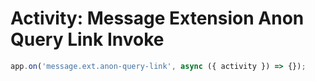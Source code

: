 # Activity: Message Extension Anon Query Link Invoke

<!-- langtabs-start -->
```typescript
app.on('message.ext.anon-query-link', async ({ activity }) => {});
```
<!-- langtabs-end -->
